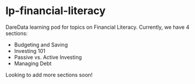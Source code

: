 # lp-financial-literacy

DareData learning pod for topics on Financial Literacy. Currently, we have 4 sections: 
- Budgeting and Saving
- Investing 101
- Passive vs. Active Investing
- Managing Debt


Looking to add more sections soon!
